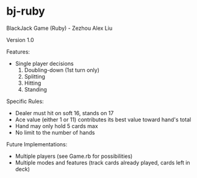 bj-ruby
=======

BlackJack Game (Ruby)
    - Zezhou Alex Liu

Version 1.0

Features:
- Single player decisions
    1) Doubling-down (1st turn only)
    2) Splitting
    3) Hitting
    4) Standing

Specific Rules:
- Dealer must hit on soft 16, stands on 17
- Ace value (either 1 or 11) contributes its best value toward hand's total
- Hand may only hold 5 cards max
- No limit to the number of hands

Future Implementations:
- Multiple players (see Game.rb for possibilities)
- Multiple modes and features (track cards already played, cards left in deck)

